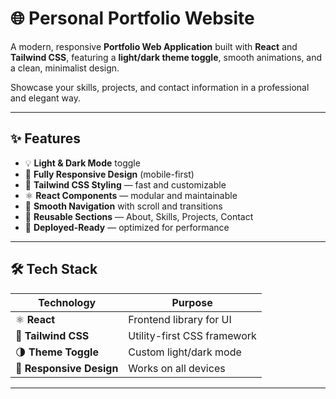 # 🌐 Personal Portfolio Website

A modern, responsive **Portfolio Web Application** built with **React** and **Tailwind CSS**, featuring a **light/dark theme toggle**, smooth animations, and a clean, minimalist design.  

Showcase your skills, projects, and contact information in a professional and elegant way.

---

## ✨ Features

- 💡 **Light & Dark Mode** toggle  
- 📱 **Fully Responsive Design** (mobile-first)  
- 🎨 **Tailwind CSS Styling** — fast and customizable  
- ⚛️ **React Components** — modular and maintainable  
- 🔗 **Smooth Navigation** with scroll and transitions  
- 🧠 **Reusable Sections** — About, Skills, Projects, Contact  
- 🚀 **Deployed-Ready** — optimized for performance  

---

## 🛠️ Tech Stack

| Technology | Purpose |
|-------------|----------|
| ⚛️ **React** | Frontend library for UI |
| 🎨 **Tailwind CSS** | Utility-first CSS framework |
| 🌗 **Theme Toggle** | Custom light/dark mode |
| 📱 **Responsive Design** | Works on all devices |

---